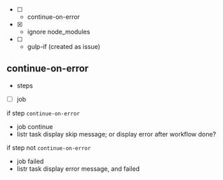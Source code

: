 - [ ] - continue-on-error
- [x] - ignore node_modules
- [ ] - gulp-if (created as issue)

## continue-on-error

- steps
- [ ] job

if step `continue-on-error`

- job continue
- listr task display skip message; or display error after workflow done?

if step not `continue-on-error`

- job failed
- listr task display error message, and failed